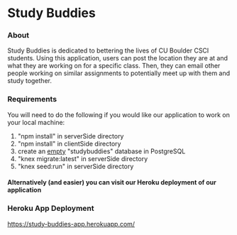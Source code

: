 Study Buddies
======================
### About 
Study Buddies is dedicated to bettering the lives of CU Boulder CSCI students. Using this application, users can post the location they are at and what they are working on for a specific class. Then, they can email other people working on similar assignments to potentially meet up with them and study together. 
### Requirements 
You will need to do the following if you would like our application to work on your local machine: 
1) "npm install" in serverSide directory 
2) "npm install" in clientSide directory 
3) create an <u>empty</u> "studybuddies" database in PostgreSQL
3) "knex migrate:latest" in serverSide directory 
4) "knex seed:run" in serverSide directory 
#### Alternatively (and easier) you can visit our Heroku deployment of our application 
### Heroku App Deployment 
https://study-buddies-app.herokuapp.com/
